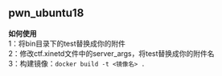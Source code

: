 ## pwn_ubuntu18

**如何使用**  
1：将bin目录下的test替换成你的附件  
2：修改ctf.xinetd文件中的server_args，将test替换成你的附件名  
3：构建镜像：`docker build -t <镜像名> .`